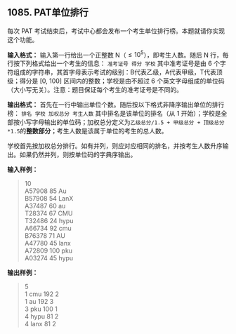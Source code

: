 ﻿## 1085. PAT单位排行
每次 PAT 考试结束后，考试中心都会发布一个考生单位排行榜。本题就请你实现这个功能。

**输入格式：**
输入第一行给出一个正整数 N（$≤10^5$），即考生人数。随后 N 行，每行按下列格式给出一个考生的信息：
`准考证号 得分 学校`
其中准考证号是由 6 个字符组成的字符串，其首字母表示考试的级别：B代表乙级，A代表甲级，T代表顶级；得分是 \[0, 100] 区间内的整数；学校是由不超过 6 个英文字母组成的单位码（大小写无关）。注意：题目保证每个考生的准考证号是不同的。

**输出格式：**
首先在一行中输出单位个数。随后按以下格式非降序输出单位的排行榜：
`排名 学校 加权总分 考生人数`
其中排名是该单位的排名（从 1 开始）；学校是全部按小写字母输出的单位码；加权总分定义为`乙级总分/1.5 + 甲级总分 + 顶级总分*1.5`的**整数部分**；考生人数是该属于单位的考生的总人数。

学校首先按加权总分排行。如有并列，则应对应相同的排名，并按考生人数升序输出。如果仍然并列，则按单位码的字典序输出。

**输入样例：**
>10  
A57908 85 Au  
B57908 54 LanX  
A37487 60 au  
T28374 67 CMU  
T32486 24 hypu  
A66734 92 cmu  
B76378 71 AU  
A47780 45 lanx  
A72809 100 pku  
A03274 45 hypu  

**输出样例：**
>5  
1 cmu 192 2  
1 au 192 3  
3 pku 100 1  
4 hypu 81 2  
4 lanx 81 2  
